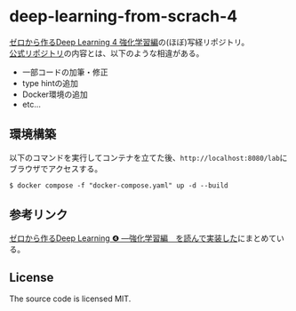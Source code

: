# deep-learning-from-scrach-4
[ゼロから作るDeep Learning 4 強化学習編](https://www.oreilly.co.jp/books/9784873119755/)の(ほぼ)写経リポジトリ。  
[公式リポジトリ](https://github.com/oreilly-japan/deep-learning-from-scratch-4)の内容とは、以下のような相違がある。  

- 一部コードの加筆・修正
- type hintの追加
- Docker環境の追加
- etc...

## 環境構築
以下のコマンドを実行してコンテナを立てた後、`http://localhost:8080/lab`にブラウザでアクセスする。
  
```
$ docker compose -f "docker-compose.yaml" up -d --build
```

## 参考リンク

[ゼロから作るDeep Learning ❹ ―強化学習編　を読んで実装した](https://blog.hatena.ne.jp/sereronnrot/zypressen.hatenadiary.com/edit)にまとめている。

## License
The source code is licensed MIT.